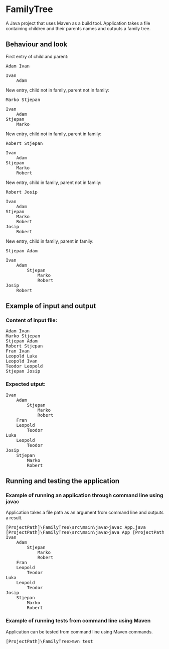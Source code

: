 # FamilyTree
A Java project that uses Maven as a build tool. 
Application takes a file containing children and their parents names and outputs a family tree.

## Behaviour and look
First entry of child and parent:
<pre>
Adam Ivan
</pre>
<pre>
Ivan
    Adam
</pre>
New entry, child not in family, parent not in family:
<pre>
Marko Stjepan
</pre>
<pre>
Ivan
    Adam
Stjepan
    Marko
</pre>
New entry, child not in family, parent in family:
<pre>
Robert Stjepan
</pre>
<pre>
Ivan
    Adam
Stjepan
    Marko
    Robert
</pre>
New entry, child in family, parent not in family:
<pre>
Robert Josip
</pre>
<pre>
Ivan
    Adam
Stjepan
    Marko
    Robert
Josip
    Robert
</pre>
New entry, child in family, parent in family:
<pre>
Stjepan Adam
</pre>
<pre>
Ivan
    Adam
        Stjepan
            Marko
            Robert
Josip
    Robert
</pre>

## Example of input and output
### Content of input file:
<pre>
Adam Ivan
Marko Stjepan
Stjepan Adam
Robert Stjepan
Fran Ivan
Leopold Luka
Leopold Ivan
Teodor Leopold
Stjepan Josip
</pre>
### Expected utput:
<pre>
Ivan
    Adam
        Stjepan
            Marko
            Robert
    Fran
    Leopold
        Teodor
Luka
    Leopold
        Teodor
Josip
    Stjepan
        Marko
        Robert
</pre>

## Running and testing the application
### Example of running an application through command line using javac
Application takes a file path as an argument from command line and outputs a result.
<pre>
[ProjectPath]\FamilyTree\src\main\java>javac App.java
[ProjectPath]\FamilyTree\src\main\java>java App [ProjectPath]\FamilyTree\src\main\resources\podaci.txt
Ivan
    Adam
        Stjepan
            Marko
            Robert
    Fran
    Leopold
        Teodor
Luka
    Leopold
        Teodor
Josip
    Stjepan
        Marko
        Robert
</pre>
### Example of running tests from command line using Maven
Application can be tested from command line using Maven commands.
<pre>
[ProjectPath]\FamilyTree>mvn test
</pre>
